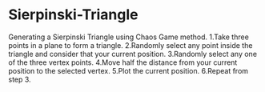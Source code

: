 # Sierpinski-Triangle
Generating a Sierpinski Triangle using Chaos Game method.
1.Take three points in a plane to form a triangle.
2.Randomly select any point inside the triangle and consider that your current position.
3.Randomly select any one of the three vertex points.
4.Move half the distance from your current position to the selected vertex.
5.Plot the current position.
6.Repeat from step 3.
